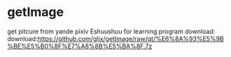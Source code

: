 # getImage
get pitcure from yande pixiv Eshuushuu
for learning
program download:
download:https://github.com/gljx/getImage/raw/qt/%E6%8A%93%E5%9B%BE%E5%B0%8F%E7%A8%8B%E5%BA%8F.7z
